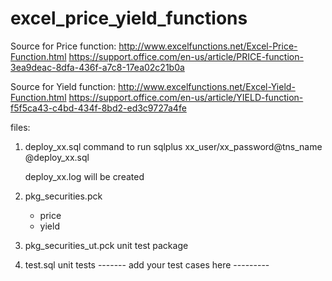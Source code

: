 # excel_price_yield_functions

Source for Price function:
http://www.excelfunctions.net/Excel-Price-Function.html
https://support.office.com/en-us/article/PRICE-function-3ea9deac-8dfa-436f-a7c8-17ea02c21b0a

Source for Yield function:
http://www.excelfunctions.net/Excel-Yield-Function.html
https://support.office.com/en-us/article/YIELD-function-f5f5ca43-c4bd-434f-8bd2-ed3c9727a4fe


files:

1. deploy_xx.sql 
   command to run sqlplus xx_user/xx_password@tns_name @deploy_xx.sql
   
   deploy_xx.log will be created

2. pkg_securities.pck
     - price
     - yield

3. pkg_securities_ut.pck
   unit test package

4. test.sql
   unit tests ------- add your test cases here  ---------
